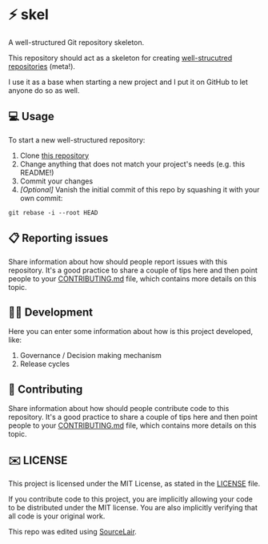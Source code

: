 # :zap: skel
A well-structured Git repository skeleton.

This repository should act as a skeleton for creating [well-strucutred repositories](https://stateofprogress.blog/well-structured-repositories-db63864a9a14) (meta!).

I use it as a base when starting a new project and I put it on GitHub to let anyone do so as well.

## :computer: Usage
To start a new well-structured repository:

1. Clone [this repository](https://github.com/parisk/skel)
2. Change anything that does not match your project's needs (e.g. this README!)
3. Commit your changes
4. _[Optional]_ Vanish the initial commit of this repo by squashing it with your own commit:
```
git rebase -i --root HEAD
```

## :clipboard: Reporting issues
Share information about how should people report issues with this repository. It's a good practice to share a couple of tips here and then point people to your [CONTRIBUTING.md](CONTRIBUTING.md) file, which contains more details on this topic.

## :technologist: Development
Here you can enter some information about how is this project developed, like:

1. Governance / Decision making mechanism
2. Release cycles

## :handshake: Contributing
Share information about how should people contribute code to this repository. It's a good practice to share a couple of tips here and then point people to your [CONTRIBUTING.md](CONTRIBUTING.md) file, which contains more details on this topic.

## :envelope: LICENSE
This project is licensed under the MIT License, as stated in the [LICENSE](LICENSE) file.

If you contribute code to this project, you are implicitly allowing your code to be distributed under the MIT license. You are also implicitly verifying that all code is your original work.

This repo was edited using [SourceLair](https://www.sourcelair.com).
